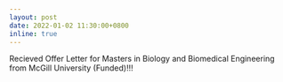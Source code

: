 ```yaml
---
layout: post
date: 2022-01-02 11:30:00+0800
inline: true
---
```


Recieved Offer Letter for Masters in Biology and Biomedical Engineering from McGill University (Funded)!!!

